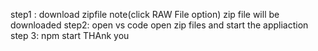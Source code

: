step1 : download zipfile 
note(click RAW File option) zip file will be downloaded
step2: open vs code open zip files and start the appliaction
step 3: npm start
THAnk you
